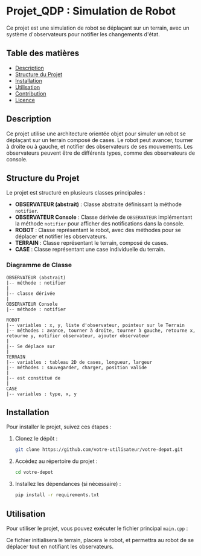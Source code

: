 # Projet_QDP : Simulation de Robot

Ce projet est une simulation de robot se déplaçant sur un terrain, avec un système d'observateurs pour notifier les changements d'état.

## Table des matières

- [Description](#description)
- [Structure du Projet](#structure-du-projet)
- [Installation](#installation)
- [Utilisation](#utilisation)
- [Contribution](#contribution)
- [Licence](#licence)

## Description

Ce projet utilise une architecture orientée objet pour simuler un robot se déplaçant sur un terrain composé de cases. Le robot peut avancer, tourner à droite ou à gauche, et notifier des observateurs de ses mouvements. Les observateurs peuvent être de différents types, comme des observateurs de console.

## Structure du Projet

Le projet est structuré en plusieurs classes principales :

- **OBSERVATEUR (abstrait)** : Classe abstraite définissant la méthode `notifier`.
- **OBSERVATEUR Console** : Classe dérivée de `OBSERVATEUR` implémentant la méthode `notifier` pour afficher des notifications dans la console.
- **ROBOT** : Classe représentant le robot, avec des méthodes pour se déplacer et notifier les observateurs.
- **TERRAIN** : Classe représentant le terrain, composé de cases.
- **CASE** : Classe représentant une case individuelle du terrain.

### Diagramme de Classe

```
OBSERVATEUR (abstrait)
|-- méthode : notifier
|
|-- classe dérivée
|
OBSERVATEUR Console
|-- méthode : notifier

ROBOT
|-- variables : x, y, liste d'observateur, pointeur sur le Terrain
|-- méthodes : avance, tourner à droite, tourner à gauche, retourne x, retourne y, notifier observateur, ajouter observateur
|
|-- Se déplace sur
|
TERRAIN
|-- variables : tableau 2D de cases, longueur, largeur
|-- méthodes : sauvegarder, charger, position valide
|
|-- est constitué de
|
CASE
|-- variables : type, x, y
```

## Installation

Pour installer le projet, suivez ces étapes :

1. Clonez le dépôt :
   ```sh
   git clone https://github.com/votre-utilisateur/votre-depot.git
   ```
2. Accédez au répertoire du projet :
   ```sh
   cd votre-depot
   ```
3. Installez les dépendances (si nécessaire) :
   ```sh
   pip install -r requirements.txt
   ```

## Utilisation

Pour utiliser le projet, vous pouvez exécuter le fichier principal `main.cpp` :

Ce fichier initialisera le terrain, placera le robot, et permettra au robot de se déplacer tout en notifiant les observateurs.